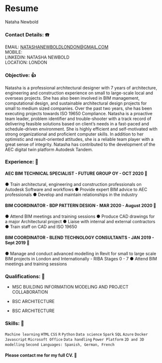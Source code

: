 # Resume
Nataha Newbold

### Contact Details: ☎️
EMAIL: NATASHANEWBOLDLONDON@GMAIL.COM <br>
MOBILE:  <br>
LINKEDIN: NATASHA NEWBOLD <br>
LOCATION: LONDON

### Objective: 👍
Natasha is a professional architectural designer with 7 years of
architecture, engineering and construction experience on small
to large-scale local and overseas projects. She has also been
involved in BIM management, computational design, and
sustainable architectural design projects for small to medium
sized companies.
Over the past two years, she has been executing projects
towards ISO 19650 Compliance. Natasha is a proactive team
leader, problem identifier and trouble-shooter with a track record
of delivering feasible solutions based on client’s needs in a
fast-paced and schedule-driven environment. She is highly
efficient and self-motivated with strong organizational and
proficient computer skills. In addition to her optimistic and
result-oriented attitudes, she is a reliable team player with a great
sense of integrity.
Natasha has contributed to the development of the AEC digital
twin platform Autodesk Tandem.

### Experience: 🏃

#### AEC BIM TECHNICAL SPECIALIST - FUTURE GROUP OY - OCT 2020 🏢
● Train architectural, engineering and construction
professionals on Autodesk Software and workflows
● Provide expert BIM advice to AEC professionals
● Develop and maintain relationships in the industry


#### BIM COORDINATOR - BDP PATTERN DESIGN - MAR 2020 - August 2020 🏢
● Attend BIM meetings and training sessions
● Produce CAD drawings for a major Architectural project
● Liaise with internal and external contractors
● Train staff on CAD and ISO 19650


#### BIM COORDINATOR - BLEND TECHNOLOGY CONSULTANTS - JAN 2019 - Sept 2019 🏢
● Manage and conduct advanced modelling in Revit for
small to large scale BIM projects in London and
Internationally - RIBA Stages 0 - 7
● Attend BIM meetings and training sessions


### Qualifications: 📑
* MSC BUILDING INFORMATION
MODELING AND PROJECT
COLLABORATION 

* BSC ARCHITECTURE 


* BSC ARCHITECTURE 


### Skills: 🎯
`Machine learning` `HTML` `CSS` `R` `Python`
`Data science` `Spark`
`SQL` `Azure` `Docker` `Javascript`
`Microsoft Office` 
`Data handling` 
`Power Platform`
`2D and 3D modelling` 
`Second Languages:
Spanish, German, French`

#### Please contact me for my full CV. 🙂
